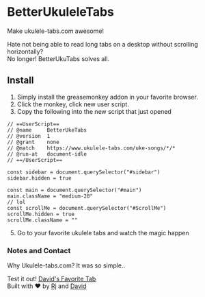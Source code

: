 # BetterUkuleleTabs
Make ukulele-tabs.com awesome!

Hate not being able to read long tabs on a desktop without scrolling horizontally?    
No longer! BetterUkuTabs solves all.

## Install
1. Simply install the greasemonkey addon in your favorite browser.
2. Click the monkey, click new user script.
3. Copy the following into the new script that just opened
```
// ==UserScript==
// @name     BetterUkeTabs
// @version  1
// @grant    none
// @match 	 https://www.ukulele-tabs.com/uke-songs/*/*
// @run-at 	 document-idle
// ==/UserScript==

const sidebar = document.querySelector("#sidebar")
sidebar.hidden = true

const main = document.querySelector("#main")
main.className = "medium-20"
// lol
const scrollMe = document.querySelector("#ScrollMe")
scrollMe.hidden = true
scrollMe.className = ""
```
5. Go to your favorite ukulele tabs and watch the magic happen


### Notes and Contact
Why Ukulele-tabs.com? It was so simple..


Test it out! [David's Favorite Tab](https://www.ukulele-tabs.com/uke-songs/jake-shimabukuro/bohemian-rhapsody-uke-tab-34114.html)       
Built with ❤️ by [Rj](https://github.com/rjheim) and [David](https://github.com/notDavidHenderson)


